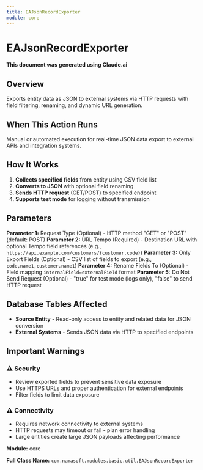 ```yaml
---
title: EAJsonRecordExporter
module: core
---
```



<div class='entity-flows'>

# EAJsonRecordExporter

**This document was generated using Claude.ai**

## Overview

Exports entity data as JSON to external systems via HTTP requests with field filtering, renaming, and dynamic URL generation.

## When This Action Runs

Manual or automated execution for real-time JSON data export to external APIs and integration systems.

## How It Works

1. **Collects specified fields** from entity using CSV field list
2. **Converts to JSON** with optional field renaming
3. **Sends HTTP request** (GET/POST) to specified endpoint
4. **Supports test mode** for logging without transmission

## Parameters

**Parameter 1:** Request Type (Optional) - HTTP method "GET" or "POST" (default: POST)
**Parameter 2:** URL Tempo (Required) - Destination URL with optional Tempo field references (e.g., `https://api.example.com/customers/{customer.code}`)
**Parameter 3:** Only Export Fields (Optional) - CSV list of fields to export (e.g., `code,name1,customer.name1`)
**Parameter 4:** Rename Fields To (Optional) - Field mapping `internalField=externalField` format
**Parameter 5:** Do Not Send Request (Optional) - "true" for test mode (logs only), "false" to send HTTP request

## Database Tables Affected

- **Source Entity** - Read-only access to entity and related data for JSON conversion
- **External Systems** - Sends JSON data via HTTP to specified endpoints

## Important Warnings

### ⚠️ Security
- Review exported fields to prevent sensitive data exposure
- Use HTTPS URLs and proper authentication for external endpoints
- Filter fields to limit data exposure

### ⚠️ Connectivity
- Requires network connectivity to external systems
- HTTP requests may timeout or fail - plan error handling
- Large entities create large JSON payloads affecting performance

**Module:** core

**Full Class Name:** `com.namasoft.modules.basic.util.EAJsonRecordExporter`


</div>

